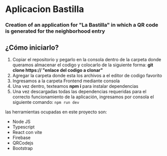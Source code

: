 # **Aplicacion Bastilla**


### Creation of an application for "La Bastilla" in which a QR code is generated for the neighborhood entry

## ¿Cómo iniciarlo? 
            
 1. Copiar el repositorio y pegarlo en la consola dentro de la carpeta donde queramos almacenar el codigo y colocarlo de la siguiente forma: **git clone https:// "enlace del codigo a clonar"**
 2. Agregar la carpeta donde esta los archivos a el editor de codigo favorito
 3. Ingresamos a la carpeta Frontend mediante consola 
 4. Una vez dentro, texteamos **npm i** para instalar dependencias
 3. Una vez descargadas todas las dependencias requeridas para el correcto funcionamiento de la aplicación, ingresamos por consola el siguiente comando: `npm run dev`
 
 
 las herramientas ocupadas en este proyecto son:
 
  - Node JS
  - Typescript
  - React con vite
  - Firebase
  - QRCodejs
  - Bootstrap
